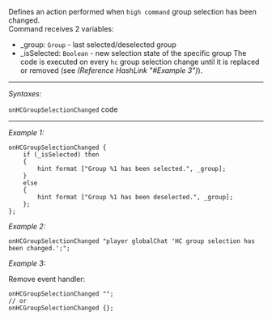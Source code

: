 Defines an action performed when `high command` group selection has been changed.<br>
Command receives 2 variables:
* _group: `Group` - last selected/deselected group
* _isSelected: `Boolean` - new selection state of the specific group
The code is executed on every `hc` group selection change until it is replaced or removed (see *(Reference HashLink "#Example 3")*).


---
*Syntaxes:*

`onHCGroupSelectionChanged` code

---
*Example 1:*

```sqf
onHCGroupSelectionChanged {
	if (_isSelected) then
	{
		hint format ["Group %1 has been selected.", _group];
	}
	else
	{
		hint format ["Group %1 has been deselected.", _group];
	};
};
```

*Example 2:*

```sqf
onHCGroupSelectionChanged "player globalChat 'HC group selection has been changed.';";
```

*Example 3:*

Remove event handler:

```sqf
onHCGroupSelectionChanged "";
// or
onHCGroupSelectionChanged {};
```